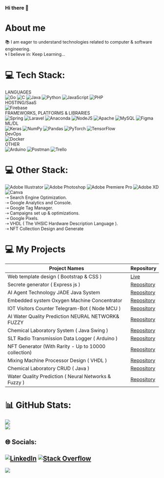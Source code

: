### Hi there 👋

# About me

📚 I am eager to understand technologies related to computer & software engineering.<br>🌀 I believe in: Keep Learning...

# 💻 Tech Stack:
LANGUAGES<br>
![Go](https://img.shields.io/badge/go-%2300ADD8.svg?style=flat&logo=go&logoColor=white) ![C](https://img.shields.io/badge/c-%2300599C.svg?style=flat&logo=c&logoColor=white) ![Java](https://img.shields.io/badge/java-%23ED8B00.svg?style=flat&logo=java&logoColor=white) ![Python](https://img.shields.io/badge/python-3670A0?style=flat&logo=python&logoColor=ffdd54) ![JavaScript](https://img.shields.io/badge/javascript-%23323330.svg?style=flat&logo=javascript&logoColor=%23F7DF1E) ![PHP](https://img.shields.io/badge/php-%23777BB4.svg?style=flat&logo=php&logoColor=white) 
<br>HOSTING/SaaS <br> ![Firebase](https://img.shields.io/badge/firebase-%23039BE5.svg?style=flat&logo=firebase) <br> FRAMEWORKS, PLATFORMS & LIBRARIES <br> 
![Spring](https://img.shields.io/badge/spring-%236DB33F.svg?style=flat&logo=spring&logoColor=white)  ![Laravel](https://img.shields.io/badge/laravel-%23FF2D20.svg?style=flat&logo=laravel&logoColor=white) ![Anaconda](https://img.shields.io/badge/Anaconda-%2344A833.svg?style=flat&logo=anaconda&logoColor=white)  ![NodeJS](https://img.shields.io/badge/node.js-6DA55F?style=flat&logo=node.js&logoColor=white)  ![Apache](https://img.shields.io/badge/apache-%23D42029.svg?style=flat&logo=apache&logoColor=white) 
![MySQL](https://img.shields.io/badge/mysql-%2300f.svg?style=flat&logo=mysql&logoColor=white)  ![Figma](https://img.shields.io/badge/figma-%23F24E1E.svg?style=flat&logo=figma&logoColor=white) 
<br> ML/DL<br> 
![Keras](https://img.shields.io/badge/Keras-%23D00000.svg?style=flat&logo=Keras&logoColor=white) ![NumPy](https://img.shields.io/badge/numpy-%23013243.svg?style=flat&logo=numpy&logoColor=white) ![Pandas](https://img.shields.io/badge/pandas-%23150458.svg?style=flat&logo=pandas&logoColor=white) ![PyTorch](https://img.shields.io/badge/PyTorch-%23EE4C2C.svg?style=flat&logo=PyTorch&logoColor=white) ![TensorFlow](https://img.shields.io/badge/TensorFlow-%23FF6F00.svg?style=flat&logo=TensorFlow&logoColor=white) 
<br>DevOps <br>
![Docker](https://img.shields.io/badge/docker-%230db7ed.svg?style=flat&logo=docker&logoColor=white)
<br>OTHER <br>
![Arduino](https://img.shields.io/badge/-Arduino-00979D?style=flat&logo=Arduino&logoColor=white) ![Postman](https://img.shields.io/badge/Postman-FF6C37?style=flat&logo=postman&logoColor=white) ![Trello](https://img.shields.io/badge/Trello-%23026AA7.svg?style=flat&logo=Trello&logoColor=white)
# 💻 Other Stack:
![Adobe Illustrator](https://img.shields.io/badge/adobeillustrator-%23FF9A00.svg?style=flat&logo=adobeillustrator&logoColor=white) ![Adobe Photoshop](https://img.shields.io/badge/adobephotoshop-%2331A8FF.svg?style=flat&logo=adobephotoshop&logoColor=white) ![Adobe Premiere Pro](https://img.shields.io/badge/Adobe%20Premiere%20Pro-9999FF.svg?style=flat&logo=Adobe%20Premiere%20Pro&logoColor=white) ![Adobe XD](https://img.shields.io/badge/Adobe%20XD-470137?style=flat&logo=Adobe%20XD&logoColor=#FF61F6) ![Canva](https://img.shields.io/badge/Canva-%2300C4CC.svg?style=flat&logo=Canva&logoColor=white)<br>
⇢ Search Engine Optimization.<br>
⇢ Google Analytics and Console.<br>
⇢ Google Tag Manager.<br>
⇢ Campaigns set up & optimizations.<br>
⇢ Google Pixels.<br>
⇢ VHDL ( The VHSIC Hardware Description Language ).<br>
⇢ NFT Collection Design and Generate<br>
# 💻 My Projects
| Project Names                                        | Repository                                                                            |   
|------------------------------------------------------|---------------------------------------------------------------------------------------|
| Web template design ( Bootstrap & CSS )              | [Live](https://maduranga-dinesh.github.io/Boostrap-and-CSS-Grid-Simple-Web/)          |
| Secrete generator ( Express js )                     | [Repository](https://github.com/Maduranga-Dinesh/Secret-generator-simple-express/tree/master) |
| AI Agent Technology JADE Java System                 | [Repository](https://github.com/Maduranga-Dinesh/AI-Agent_Technology_JADE-Java-System)|
| Embedded system Oxygen Machine Concentrator          | [Repository](https://github.com/Maduranga-Dinesh/Embedded-system-Oxygen-Machine-Concentrator)|
| IOT Visitors Counter Telegram-Bot ( Node MCU )       | [Repository](https://github.com/Maduranga-Dinesh/IOT-Visitors-Counter-Telegram-Bot)   |
| AI Water Quality Prediction NEURAL NETWORK& FUZZY    | [Repository](https://github.com/Maduranga-Dinesh/Water-Quality-Prediction-NEURAL-NETWORK-AND-FUZZY-LOGIC) |
| Chemical Laboratory System ( Java Swing )            | [Repository](https://github.com/Maduranga-Dinesh/Chemical-Laboratory-System-Java-Ant) |
| SLT Radio Transmission Data Logger ( Arduino )       | [Repository](https://github.com/Maduranga-Dinesh/FM-Radio-Transmission-Data-Logger)   |
| NFT Generator (With Rarity - Up to 10000 collection) | [Repository](https://github.com/Maduranga-Dinesh/NFT-Generator)                       |
| Mixing Machine Processor Design ( VHDL )             | [Repository](https://github.com/Maduranga-Dinesh/Processor-Design-VHDL)               |
| Chemical Laboratory CRUD ( Java )                    | [Repository](https://github.com/Maduranga-Dinesh/Chemical-Laboratory-System-Java-Ant) |
| Water Quality Prediction ( Neural Networks & Fuzzy ) | [Repository](https://github.com/Maduranga-Dinesh/Water-Quality-Prediction-NEURAL-NETWORK-AND-FUZZY-LOGIC) |

# 📊 GitHub Stats:
![](https://github-readme-stats.vercel.app/api?username=Maduranga-Dinesh&theme=dark&hide_border=false&include_all_commits=true&count_private=true)<br/>
![](https://github-readme-stats.vercel.app/api/top-langs/?username=Maduranga-Dinesh&theme=dark&hide_border=false&include_all_commits=true&count_private=true&layout=compact)

## 🌐 Socials:
[![LinkedIn](https://img.shields.io/badge/LinkedIn-%230077B5.svg?logo=linkedin&logoColor=white)](https://linkedin.com/in/madurangadineshkularathna) 
[![Stack Overflow](https://img.shields.io/badge/-Stackoverflow-FE7A16?logo=stack-overflow&logoColor=white)](https://stackoverflow.com/users/21424138)
---
[![](https://visitcount.itsvg.in/api?id=Maduranga-Dinesh&icon=0&color=0)](https://visitcount.itsvg.in)

<!-- Proudly created with GPRM ( https://gprm.itsvg.in ) -->
